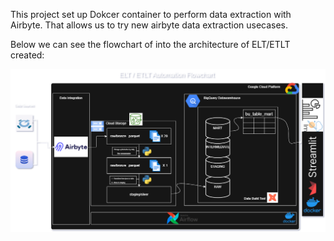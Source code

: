 This project set up Dokcer container to perform data extraction with Airbyte. That allows us to try new airbyte data extraction usecases.

Below we can see the flowchart of into the architecture of ELT/ETLT created:

![flowchart](assets/weather_elt_etlt_diagram.png)
